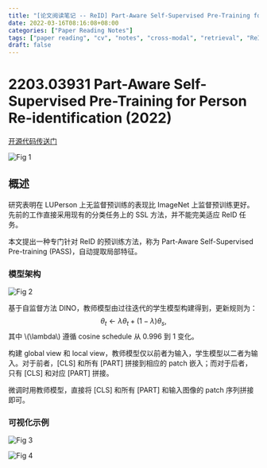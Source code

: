```yaml
---
title: "[论文阅读笔记 -- ReID] Part-Aware Self-Supervised Pre-Training for Person ReID (2022)"
date: 2022-03-16T08:16:08+08:00
categories: ["Paper Reading Notes"]
tags: ["paper reading", "cv", "notes", "cross-modal", "retrieval", "ReID", "ViT"]
draft: false
---
```


# 2203.03931 Part-Aware Self-Supervised Pre-Training for Person Re-identification (2022)

[开源代码传送门](https://github.com/CASIA-IVA-Lab/PASS-reID)

![Fig 1](/images/2022/PRN212/1.png)

## 概述

研究表明在 LUPerson 上无监督预训练的表现比 ImageNet 上监督预训练更好。先前的工作直接采用现有的分类任务上的 SSL 方法，并不能完美适应 ReID 任务。  

本文提出一种专门针对 ReID 的预训练方法，称为 Part-Aware Self-Supervised Pre-training (PASS)，自动提取局部特征。  

### 模型架构

![Fig 2](/images/2022/PRN212/2.png)

基于自监督方法 DINO，教师模型由过往迭代的学生模型构建得到，更新规则为：  
$$\theta_{t} \leftarrow \lambda \theta_{t} + (1 - \lambda) \theta_{s},$$
其中 \\(\lambda\\) 遵循 cosine schedule 从 0.996 到 1 变化。  

构建 global view 和 local view，教师模型仅以前者为输入，学生模型以二者为输入。对于前者，[CLS] 和所有 [PART] 拼接到相应的 patch 嵌入；而对于后者，只有 [CLS] 和对应 [PART] 拼接。  

微调时用教师模型，直接将 [CLS] 和所有 [PART] 和输入图像的 patch 序列拼接即可。  

### 可视化示例

![Fig 3](/images/2022/PRN212/3.png)

![Fig 4](/images/2022/PRN212/4.png)
